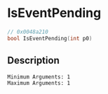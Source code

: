 # IsEventPending
```c
// 0x0048a210
bool IsEventPending(int p0)
```
## Description
```
Minimum Arguments: 1
Maximum Arguments: 1
```
